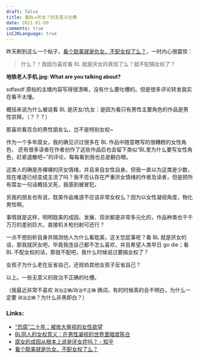 ```yaml
---
draft: false
title: 看BL=厌女？的无意义吐槽
date: 2021-01-09
comments: true
isCJKLanguage: true
---
```


昨天刷到这么一个帖子，[看个耽美就是仇女、不配女权了么？](https://www.douban.com/group/topic/207573158/)，一时内心很震惊：

> 什么？！我因为喜欢看 BL 就是厌女的表现了么？就不配搞女权了？

**地铁老人手机.jpg: What are you talking about?**

sdfasdf
原帖的主楼内容写得很清晰，没有什么要吐槽的。但是很多评论转发我实在看不太懂。

概括来说为什么被说看 BL 是厌女/仇女：是因为看只有男性主要角色的作品是男性崇拜。（？？？）

那喜欢看百合的男性朋友么，岂不是特别女权~

作为一个多年腐女，我的确见识过很多在 BL 作品中随意瞎写的很糟糕的女性角色，
还有很多读者在作者创作了这些作品后也会留下类似“BL里为什么要写女性角色，赶紧退散吧~”的评论，每每看到我也总是翻白眼。

这类人的确是赤裸裸的厌女情绪，并且来自女性自身。但我一直以为这类是少数，现在难道已经变成主流了吗？我不否认存在严重厌女情绪的作者及读者，但是把所有腐女一句话概括叉死，我感到被冒犯。

另我的朋友也有说，耽美作品难道不应该非常女权么？因为以女性凝视角度，物化男性啊。

事情就是这样，明明耽美的成因、发展、现状都是非常多元化的，作品种类也千千万万的差别巨大，直接机关枪扫射可还行？

一点不想剖析自身并揣测他人为什么看耽美，这关您屁事呢？看 BL 就是厌女的话，那我就厌女吧，毕竟我连自己都不怎么喜欢，并且希望人类早日 go die；看 BL 不配女权的话，那就不配吧，我什么时候说过要搞女权了？

女孩子为什么老在反省自己，还规劝其他女孩子反省自己？

以上。一些无意义的政治不正确的吐槽。

（我最近非常不喜欢 `政治正确`/`政治不正确` 俩词，有的时候真的会不明白，为什么一定要 `政治正确`？为什么非黑即白？）


### Links:
* [“恐腐”二十年：被放大审视的女性欲望](https://www.douban.com/note/790931944/)
* [BL同人的女权意义：在男性凝视的世界里暗度陈仓](https://www.douban.com/note/688018692/)
* [腐女的成因从根本上说是厌女症吗？ - 知乎](https://www.zhihu.com/question/53280316/answer/531601487)
* [看个耽美就是仇女、不配女权了么？](https://www.douban.com/group/topic/207573158/)
